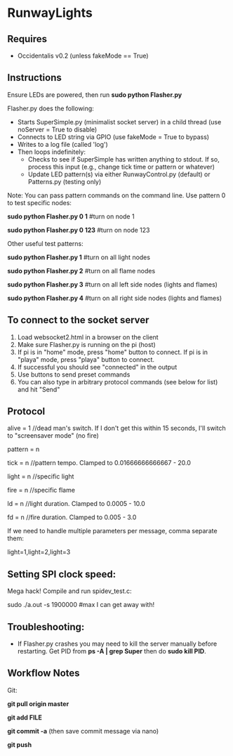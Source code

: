 RunwayLights
============

Requires
--------
* Occidentalis v0.2 (unless fakeMode == True)

Instructions
------------
Ensure LEDs are powered, then run **sudo python Flasher.py**

Flasher.py does the following:
* Starts SuperSimple.py (minimalist socket server) in a child thread (use noServer = True to disable)
* Connects to LED string via GPIO (use fakeMode = True to bypass)
* Writes to a log file (called 'log')
* Then loops indefinitely:
  * Checks to see if SuperSimple has written anything to stdout. If so, process this input (e.g., change tick time or pattern or whatever)
  * Update LED pattern(s) via either RunwayControl.py (default) or Patterns.py (testing only)

Note: You can pass pattern commands on the command line. Use pattern 0 to test specific nodes:

**sudo python Flasher.py 0 1** #turn on node 1

**sudo python Flasher.py 0 123** #turn on node 123


Other useful test patterns:

**sudo python Flasher.py 1** #turn on all light nodes

**sudo python Flasher.py 2** #turn on all flame nodes

**sudo python Flasher.py 3** #turn on all left side nodes (lights and flames)

**sudo python Flasher.py 4** #turn on all right side nodes (lights and flames)

To connect to the socket server
-------------------------------

1. Load websocket2.html in a browser on the client
2. Make sure Flasher.py is running on the pi (host)
3. If pi is in "home" mode, press "home" button to connect. If pi is in "playa" mode, press "playa" button to connect.
4. If successful you should see "connected" in the output
5. Use buttons to send preset commands
6. You can also type in arbitrary protocol commands (see below for list) and hit "Send"

Protocol
--------
alive = 1 //dead man's switch. If I don't get this within 15 seconds, I'll switch to "screensaver mode" (no fire)

pattern = n

tick = n //pattern tempo. Clamped to 0.01666666666667 - 20.0

light = n //specific light

fire = n //specific flame

ld = n //light duration. Clamped to 0.0005 - 10.0

fd = n //fire duration. Clamped to 0.005 - 3.0

If we need to handle multiple parameters per message, comma separate them:

light=1,light=2,light=3


Setting SPI clock speed:
----------------
Mega hack! Compile and run spidev_test.c:

sudo ./a.out -s 1900000 #max I can get away with!

Troubleshooting:
----------------
* If Flasher.py crashes you may need to kill the server manually before restarting. Get PID from **ps -A | grep Super** then do **sudo kill PID**.

Workflow Notes
--------------
Git:

**git pull origin master**

**git add FILE**

**git commit -a** (then save commit message via nano)

**git push**


